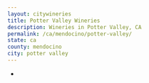 ```yaml
---
layout: citywineries
title: Potter Valley Wineries
description: Wineries in Potter Valley, CA
permalink: /ca/mendocino/potter-valley/
state: ca
county: mendocino
city: potter valley
---
```

-
